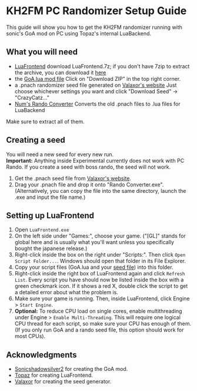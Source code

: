 # KH2FM PC Randomizer Setup Guide
This guide will show you how to get the KH2FM randomizer running with sonic's GoA mod on PC using Topaz's internal LuaBackend.

## What you will need
- [LuaFrontend](https://github.com/Topaz-Reality/LuaFrontend/releases/latest)
download LuaFrontend.7z; if you don't have 7zip to extract the archive, you can download it [here](https://www.7-zip.org/download.html)
- the [GoA.lua mod file](https://gist.github.com/1234567890num/1adde394770d5f7f1690493bd0ff7c34)
Click on "Download ZIP" in the top right corner.
- a .pnach randomizer seed file generated on [Valaxor's website](https://randomizer.valaxor.com/#/seed)
Just choose whichever settings you want and click "Download Seed" -> "CrazyCatz..."
- [Num's Rando Converter](https://drive.google.com/file/d/1OLySE7NkXIag3NBnH0J3OukKzk9fdVkl/view)
Converts the old .pnach files to .lua files for LuaBackend

Make sure to extract all of them.

## Creating a seed
You will need a new seed for every new run.  
**Important:** Anything inside Experimental currently does not work with PC Rando. If you create a seed with boss rando, the seed will not work.
1. Get the .pnach seed file from [Valaxor's website](https://randomizer.valaxor.com/#/seed).
2. Drag your .pnach file and drop it onto "Rando Converter.exe".
(Alternatively, you can copy the file into the same directory, launch the .exe and input the file name.)

## Setting up LuaFrontend
1. Open `LuaFrontend.exe`
2. On the left side under "Games:", choose your game. ("[GL]" stands for global here and is usually what you'll want unless you specifically bought the japanese release.)
3. Right-click inside the box on the right under "Scripts:". Then click `Open Script Folder...`. Windows should open that folder in its File Explorer.
4. Copy your script files (GoA.lua and your [seed file](##Creating-a-seed)) into this folder.
5. Right-click inside the right box of LuaFrontend again and click `Refresh List`. Every script you have should now be listed inside the box with a green checkmark icon. If it shows a red X, double click the script to get a detailed error about what the problem is.
6. Make sure your game is running. Then, inside LuaFrontend, click Engine > `Start Engine`.
7. **Optional:** To reduce CPU load on single cores, enable multithreading under Engine > `Enable Multi-Threading`. This will require one logical CPU thread for each script, so make sure your CPU has enough of them. (If you only run GoA and a rando seed file, this option should work for most CPUs).

## Acknowledgments
- [Sonicshadowsilver2](https://github.com/sonicshadowsilver2) for creating the GoA mod.
- [Topaz](https://github.com/Topaz-Reality) for creating LuaFrontend.
- [Valaxor](https://github.com/afresquet) for creating the seed generator.

